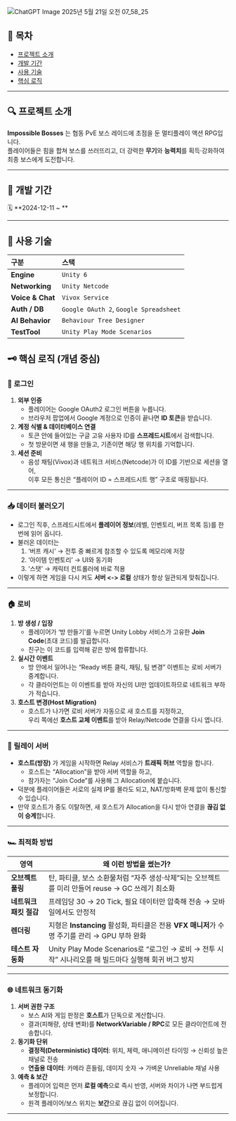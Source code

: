 ![ChatGPT Image 2025년 5월 21일 오전 07_58_25](https://github.com/user-attachments/assets/78780fee-a54d-4b52-90dc-0bca75f68ba7)
## 📘 목차
- [프로젝트 소개](#프로젝트-소개)
- [개발 기간](#개발-기간)
- [사용 기술](#사용-기술)
- [핵심 로직](#핵심-로직)

---

## 🔍 프로젝트 소개
**Impossible Bosses** 는 협동 PvE 보스 레이드에 초점을 둔 멀티플레이 액션 RPG입니다.  
플레이어들은 힘을 합쳐 보스를 쓰러뜨리고, 더 강력한 **무기**와 **능력치**를 획득·강화하여 최종 보스에게 도전합니다.

---

## 📆 개발 기간
🗓 **2024-12-11 ~ **

---

## 🔧 사용 기술
| 구분 | 스택 |
|:--|:--|
| **Engine** | `Unity 6` |
| **Networking** | `Unity Netcode` |
| **Voice & Chat** | `Vivox Service` |
| **Auth / DB** | `Google OAuth 2`, `Google Spreadsheet` |
| **AI Behavior** | `Behaviour Tree Designer` |
| **TestTool** | `Unity Play Mode Scenarios` |


## 🗝 핵심 로직 (개념 중심)

### 🔐 로그인
1. **외부 인증**  
   - 플레이어는 Google OAuth2 로그인 버튼을 누릅니다.  
   - 브라우저 팝업에서 Google 계정으로 인증이 끝나면 **ID 토큰**을 받습니다.
2. **계정 식별 & 데이터베이스 연결**  
   - 토큰 안에 들어있는 구글 고유 사용자 ID를 **스프레드시트**에서 검색합니다.  
   - 첫 방문이면 새 행을 만들고, 기존이면 해당 행 위치를 기억합니다.
3. **세션 준비**  
   - 음성 채팅(Vivox)과 네트워크 서비스(Netcode)가 이 ID를 기반으로 세션을 열어,  
     이후 모든 통신은 “플레이어 ID = 스프레드시트 행” 구조로 매핑됩니다.

---

### 📥 데이터 불러오기
- 로그인 직후, 스프레드시트에서 **플레이어 정보**(레벨, 인벤토리, 버프 목록 등)를 한 번에 읽어 옵니다.  
- 불러온 데이터는  
  1) ‘버프 캐시’ → 전투 중 빠르게 참조할 수 있도록 메모리에 저장  
  2) ‘아이템 인벤토리’ → UI와 동기화  
  3) ‘스탯’ → 캐릭터 컨트롤러에 바로 적용  
- 이렇게 하면 게임을 다시 켜도 **서버 <-> 로컬** 상태가 항상 일관되게 맞춰집니다.

---

### 🏠 로비
1. **방 생성 / 입장**  
   - 플레이어가 ‘방 만들기’를 누르면 Unity Lobby 서비스가 고유한 **Join Code**(초대 코드)를 발급합니다.  
   - 친구는 이 코드를 입력해 같은 방에 합류합니다.
2. **실시간 이벤트**  
   - 방 안에서 일어나는 “Ready 버튼 클릭, 채팅, 팀 변경” 이벤트는 로비 서버가 중계합니다.  
   - 각 클라이언트는 이 이벤트를 받아 자신의 UI만 업데이트하므로 네트워크 부하가 적습니다.
3. **호스트 변경(Host Migration)**  
   - 호스트가 나가면 로비 서버가 자동으로 새 호스트를 지정하고,  
     우리 쪽에선 **호스트 교체 이벤트**를 받아 Relay/Netcode 연결을 다시 엽니다.

---

### 🔗 릴레이 서버
- **호스트(방장)** 가 게임을 시작하면 Relay 서비스가 **트래픽 허브** 역할을 합니다.  
  - 호스트는 “Allocation”을 받아 서버 역할을 하고,  
  - 참가자는 “Join Code”를 사용해 그 Allocation에 붙습니다.  
- 덕분에 플레이어들은 서로의 실제 IP를 몰라도 되고, NAT/방화벽 문제 없이 통신할 수 있습니다.  
- 만약 호스트가 중도 이탈하면, 새 호스트가 Allocation을 다시 받아 연결을 **끊김 없이 승계**합니다.

---

### 🏎️ 최적화 방법
| 영역 | 왜 이런 방법을 썼는가? |
|------|-----------------------|
| **오브젝트 풀링** | 탄, 파티클, 보스 소환물처럼 “자주 생성·삭제”되는 오브젝트를 미리 만들어 reuse → GC 쓰레기 최소화 |
| **네트워크 패킷 절감** | 프레임당 30 → 20 Tick, 필요 데이터만 압축해 전송 → 모바일에서도 안정적 |
| **렌더링** | 지형은 **Instancing** 활성화, 파티클은 전용 **VFX 매니저**가 수명 주기를 관리 → GPU 부하 완화 |
| **테스트 자동화** | Unity Play Mode Scenarios로 “로그인 → 로비 → 전투 시작” 시나리오를 매 빌드마다 실행해 회귀 버그 방지 |

---

### 🌐 네트워크 동기화
1. **서버 권한 구조**  
   - 보스 AI와 게임 판정은 **호스트**가 단독으로 계산합니다.  
   - 결과(피해량, 상태 변화)를 **NetworkVariable / RPC**로 모든 클라이언트에 전송합니다.
2. **동기화 단위**  
   - **결정적(Deterministic) 데이터**: 위치, 체력, 애니메이션 타이밍 → 신뢰성 높은 채널로 전송  
   - **연출용 데이터**: 카메라 흔들림, 데미지 숫자 → 가벼운 Unreliable 채널 사용
3. **예측 & 보간**  
   - 플레이어 입력은 먼저 **로컬 예측**으로 즉시 반영, 서버와 차이가 나면 부드럽게 보정합니다.  
   - 원격 플레이어/보스 위치는 **보간**으로 끊김 없이 이어집니다.

---

